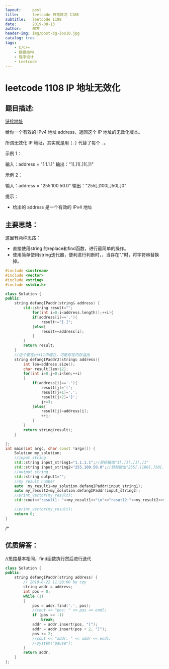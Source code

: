 ```yaml
---
layout:     post
title:      leetcode 日常练习 1108
subtitle:   leetcode 1108
date:       2019-08-13
author:     敬方
header-img: img/post-bg-ios10.jpg
catalog: true
tags:
    - C/C++
    - 数据结构
    - 程序设计
    - Leetcode
---
```


# leetcode 1108 IP 地址无效化

## 题目描述:

[链接地址](https://leetcode-cn.com/problems/defanging-an-ip-address/)

给你一个有效的 IPv4 地址 address，返回这个 IP 地址的无效化版本。

所谓无效化 IP 地址，其实就是用 `[.]` 代替了每个 `.`。

 

示例 1：

输入：address = "1.1.1.1"
输出："1[.]1[.]1[.]1"

示例 2：

输入：address = "255.100.50.0"
输出："255[.]100[.]50[.]0"

提示：
- 给出的 address 是一个有效的 IPv4 地址

## 主要思路：
这里有两种思路：
- 直接使用string 的replace和find函数，进行最简单的操作。
- 使用简单使用string迭代器，便利进行判断时，，当存在"."时，将字符串替换掉。



```c++
#include <iostream>
#include <vector>
#include <string>
#include <stdio.h>

class Solution {
public:
    string defangIPaddr(string& address) {
        std::string result="";
            for(int i=0;i<address.length();++i){
            if(address[i]=='.'){
                result+="[.]";
            }else{
                result+=address[i];
            }
        }
        return result;
    }
    //这个要在c++11中成立，可能存在内存溢出
    string defangIPaddr2(string& address){
        int len=address.size();
        char result[len+12];
        for(int i=0,j=0;i<len;++i)
        {
            if(address[i]=='.'){
                result[j]='[';
                result[j+1]='.';
                result[j+2]=']';
                j+=3;
            }else{
                result[j]=address[i];
                ++j;
            }
        }
        return string(result);
    }

};
int main(int argc, char const *argv[]) {
    Solution my_solution;
    //input string
    std::string input_string1="1.1.1.1";//目标输出"1[.]1[.]1[.]1"
    std::string input_string2="255.100.50.0";//目标输出"255[.]100[.]50[.]0"
    //output string
    std::string output1="";
    //my result number
    auto  my_result1=my_solution.defangIPaddr(input_string1);
    auto my_result2=my_solution.defangIPaddr(input_string2);
    //print_vector(my_result);
    std::cout<<"result1: "<<my_result1<<"\n"<<"resutl2:"<<my_result2<<std::endl;

    //print_vector(my_result);
    return 0;
}

```

/*
## 优质解答：
//思路基本相同，find函数执行然后进行迭代
```c++
class Solution {
public:
    string defangIPaddr(string address) {
        // 2019-8-22 11:20:00 by czy
        string addr = address;
        int pos = 0;
        while (1)
        {
            pos = addr.find('.', pos);
            //cout << "pos: " << pos << endl;
            if (pos == -1)
                break;
            addr = addr.insert(pos, "[");
            addr = addr.insert(pos + 2, "]");
            pos += 2;
            //cout << "addr: " << addr << endl;
            //system("pause");
        }
        return addr;
    }
};
```